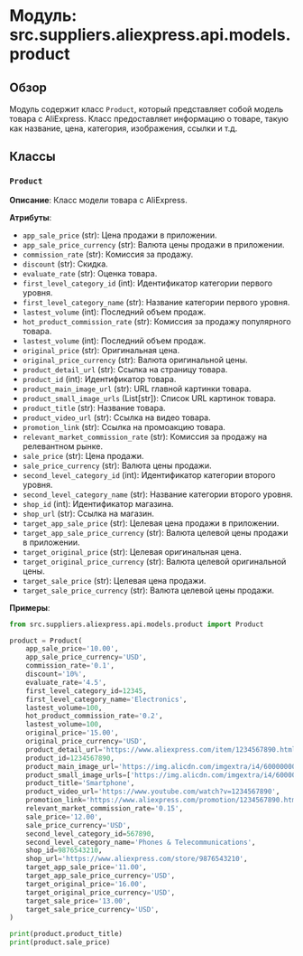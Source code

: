 # Модуль: src.suppliers.aliexpress.api.models.product

## Обзор

Модуль содержит класс `Product`, который представляет собой модель товара с AliExpress. Класс предоставляет информацию о товаре, такую как название, цена, категория, изображения, ссылки и т.д.

## Классы

### `Product`

**Описание**: Класс модели товара с AliExpress.

**Атрибуты**:

- `app_sale_price` (str): Цена продажи в приложении.
- `app_sale_price_currency` (str): Валюта цены продажи в приложении.
- `commission_rate` (str): Комиссия за продажу.
- `discount` (str): Скидка.
- `evaluate_rate` (str): Оценка товара.
- `first_level_category_id` (int): Идентификатор категории первого уровня.
- `first_level_category_name` (str): Название категории первого уровня.
- `lastest_volume` (int): Последний объем продаж.
- `hot_product_commission_rate` (str): Комиссия за продажу популярного товара.
- `lastest_volume` (int): Последний объем продаж.
- `original_price` (str): Оригинальная цена.
- `original_price_currency` (str): Валюта оригинальной цены.
- `product_detail_url` (str): Ссылка на страницу товара.
- `product_id` (int): Идентификатор товара.
- `product_main_image_url` (str): URL главной картинки товара.
- `product_small_image_urls` (List[str]): Список URL картинок товара.
- `product_title` (str): Название товара.
- `product_video_url` (str): Ссылка на видео товара.
- `promotion_link` (str): Ссылка на промоакцию товара.
- `relevant_market_commission_rate` (str): Комиссия за продажу на релевантном рынке.
- `sale_price` (str): Цена продажи.
- `sale_price_currency` (str): Валюта цены продажи.
- `second_level_category_id` (int): Идентификатор категории второго уровня.
- `second_level_category_name` (str): Название категории второго уровня.
- `shop_id` (int): Идентификатор магазина.
- `shop_url` (str): Ссылка на магазин.
- `target_app_sale_price` (str): Целевая цена продажи в приложении.
- `target_app_sale_price_currency` (str): Валюта целевой цены продажи в приложении.
- `target_original_price` (str): Целевая оригинальная цена.
- `target_original_price_currency` (str): Валюта целевой оригинальной цены.
- `target_sale_price` (str): Целевая цена продажи.
- `target_sale_price_currency` (str): Валюта целевой цены продажи.

**Примеры**:

```python
from src.suppliers.aliexpress.api.models.product import Product

product = Product(
    app_sale_price='10.00',
    app_sale_price_currency='USD',
    commission_rate='0.1',
    discount='10%',
    evaluate_rate='4.5',
    first_level_category_id=12345,
    first_level_category_name='Electronics',
    lastest_volume=100,
    hot_product_commission_rate='0.2',
    lastest_volume=100,
    original_price='15.00',
    original_price_currency='USD',
    product_detail_url='https://www.aliexpress.com/item/1234567890.html',
    product_id=1234567890,
    product_main_image_url='https://img.alicdn.com/imgextra/i4/6000000000000/O1CN01H36N8F2s4015c.jpg',
    product_small_image_urls=['https://img.alicdn.com/imgextra/i4/6000000000000/O1CN01H36N8F2s4015c.jpg'],
    product_title='Smartphone',
    product_video_url='https://www.youtube.com/watch?v=1234567890',
    promotion_link='https://www.aliexpress.com/promotion/1234567890.html',
    relevant_market_commission_rate='0.15',
    sale_price='12.00',
    sale_price_currency='USD',
    second_level_category_id=567890,
    second_level_category_name='Phones & Telecommunications',
    shop_id=9876543210,
    shop_url='https://www.aliexpress.com/store/9876543210',
    target_app_sale_price='11.00',
    target_app_sale_price_currency='USD',
    target_original_price='16.00',
    target_original_price_currency='USD',
    target_sale_price='13.00',
    target_sale_price_currency='USD',
)

print(product.product_title)
print(product.sale_price)